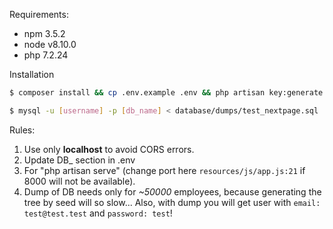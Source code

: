 Requirements:
- npm 3.5.2
- node v8.10.0
- php 7.2.24

Installation
```sh
$ composer install && cp .env.example .env && php artisan key:generate && php artisan jwt:secret && npm install && npm install @websanova/vue-auth && npm install --save vue-tree-list && npm install less-loader && npm install less && npm run dev && php artisan serve

$ mysql -u [username] -p [db_name] < database/dumps/test_nextpage.sql
```

Rules:
1. Use only **localhost** to avoid CORS errors.
2. Update DB_ section in .env
3. For "php artisan serve" (change port here `resources/js/app.js:21` if 8000 will not be available).
4. Dump of DB needs only for *~50000* employees, because generating the tree by seed will so slow... Also, with dump you will get user with `email: test@test.test` and `password: test`!